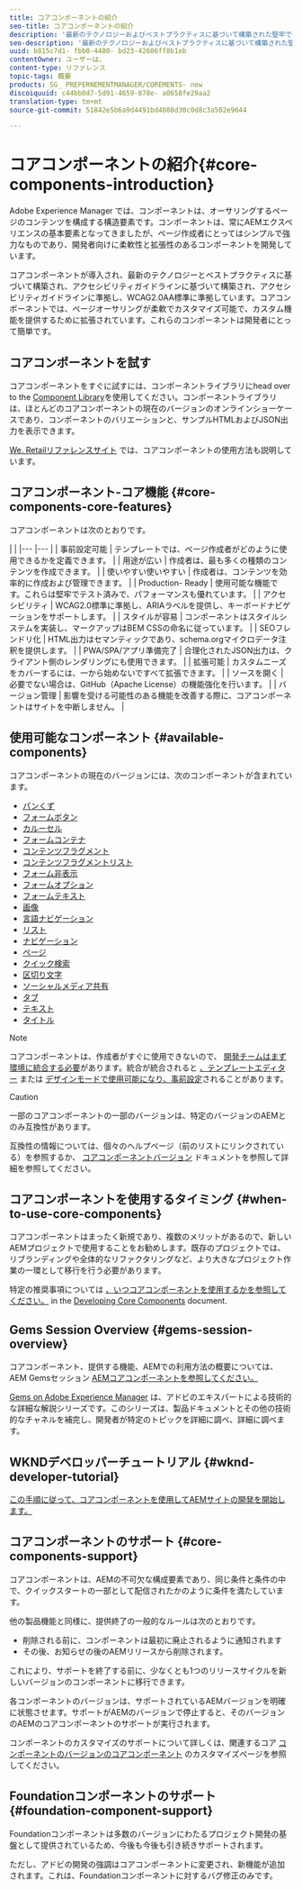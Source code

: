 ```yaml
---
title: コアコンポーネントの紹介
seo-title: コアコンポーネントの紹介
description: '最新のテクノロジーおよびベストプラクティスに基づいて構築された堅牢で拡張性のあるベースコンポーネントを提供するために、コアコンポーネントが導入されました。 '
seo-description: '最新のテクノロジーおよびベストプラクティスに基づいて構築された堅牢で拡張性のあるベースコンポーネントを提供するために、コアコンポーネントが導入されました。 '
uuid: b815c7d1- fbb0-4480- bd23-42606ff8b1eb
contentOwner: ユーザーは、
content-type: リファレンス
topic-tags: 概要
products: SG_ PREPERNEMENTMANAGER/COREMENTS- new
discoiquuid: c44bb0d7-5d91-4659-878e- a0658fe29aa2
translation-type: tm+mt
source-git-commit: 51842e5b6a9d4491bd4088d30c0d8c3a502e9644

---
```



# コアコンポーネントの紹介{#core-components-introduction}

Adobe Experience Manager では、コンポーネントは、オーサリングするページのコンテンツを構成する構造要素です。コンポーネントは、常にAEMエクスペリエンスの基本要素となってきましたが、ページ作成者にとってはシンプルで強力なものであり、開発者向けに柔軟性と拡張性のあるコンポーネントを開発しています。

コアコンポーネントが導入され、最新のテクノロジーとベストプラクティスに基づいて構築され、アクセシビリティガイドラインに基づいて構築され、アクセシビリティガイドラインに準拠し、WCAG2.0AA標準に準拠しています。コアコンポーネントでは、ページオーサリングが柔軟でカスタマイズ可能で、カスタム機能を提供するために拡張されています。これらのコンポーネントは開発者にとって簡単です。

## コアコンポーネントを試す

コアコンポーネントをすぐに試すには、コンポーネントライブラリにhead over to the [Component Library](http://opensource.adobe.com/aem-core-wcm-components/library.html)を使用してください。コンポーネントライブラリは、ほとんどのコアコンポーネントの現在のバージョンのオンラインショーケースであり、コンポーネントのバリエーションと、サンプルHTMLおよびJSON出力を表示できます。

[We. Retailリファレンスサイト](https://helpx.adobe.com/experience-manager/6-4/sites/developing/using/we-retail.html) では、コアコンポーネントの使用方法も説明しています。

## コアコンポーネント-コア機能 {#core-components-core-features}

コアコンポーネントは次のとおりです。

|  |
|--- |--- |
| 事前設定可能 | テンプレートでは、ページ作成者がどのように使用できるかを定義できます。 |
| 用途が広い | 作成者は、最も多くの種類のコンテンツを作成できます。 |
| 使いやすい使いやすい | 作成者は、コンテンツを効率的に作成および管理できます。 |
| Production- Ready | 使用可能な機能です。これらは堅牢でテスト済みで、パフォーマンスも優れています。 |
| アクセシビリティ | WCAG2.0標準に準拠し、ARIAラベルを提供し、キーボードナビゲーションをサポートします。 |
| スタイルが容易 | コンポーネントはスタイルシステムを実装し、マークアップはBEM CSSの命名に従っています。 |
| SEOフレンドリ化 | HTML出力はセマンティックであり、schema.orgマイクロデータ注釈を提供します。 |
| PWA/SPA/アプリ準備完了 | 合理化されたJSON出力は、クライアント側のレンダリングにも使用できます。 |
| 拡張可能 | カスタムニーズをカバーするには、一から始めないですべて拡張できます。 |
| ソースを開く | 必要でない場合は、GitHub（Apache License）の機能強化を行います。 |
| バージョン管理 | 影響を受ける可能性のある機能を改善する際に、コアコンポーネントはサイトを中断しません。 |

## 使用可能なコンポーネント {#available-components}

コアコンポーネントの現在のバージョンには、次のコンポーネントが含まれています。

* [パンくず](breadcrumb.md)
* [フォームボタン](form-button.md)
* [カルーセル](carousel.md)
* [フォームコンテナ](form-container.md)
* [コンテンツフラグメント](content-fragment-component.md)
* [コンテンツフラグメントリスト](content-fragment-list.md)
* [フォーム非表示](form-hidden.md)
* [フォームオプション](form-options.md)
* [フォームテキスト](form-text.md)
* [画像](image.md)
* [言語ナビゲーション](language-navigation.md)
* [リスト](list.md)
* [ナビゲーション](navigation.md)
* [ページ](page.md)
* [クイック検索](quick-search.md)
* [区切り文字](separator.md)
* [ソーシャルメディア共有](sharing.md)
* [タブ](tabs.md)
* [テキスト](text.md)
* [タイトル](title.md)

>[!NOTE]
>
>コアコンポーネントは、作成者がすぐに使用できないので、 [開発チームはまず環境に統合する必要](using.md)があります。統合が統合されると [、テンプレートエディター](https://helpx.adobe.com/experience-manager/6-5/sites/authoring/using/templates.html) または [デザインモードで使用可能になり、事前設定](https://helpx.adobe.com/experience-manager/6-5/sites/authoring/using/default-components-designmode.html)されることがあります。

>[!CAUTION]
>
>一部のコアコンポーネントの一部のバージョンは、特定のバージョンのAEMとのみ互換性があります。
>
>互換性の情報については、個々のヘルプページ（前のリストにリンクされている）を参照するか、 [コアコンポーネントバージョン](versions.md) ドキュメントを参照して詳細を参照してください。

## コアコンポーネントを使用するタイミング {#when-to-use-core-components}

コアコンポーネントはまったく新規であり、複数のメリットがあるので、新しいAEMプロジェクトで使用することをお勧めします。既存のプロジェクトでは、リブランディングや全体的なリファクタリングなど、より大きなプロジェクト作業の一環として移行を行う必要があります。

特定の推奨事項については [、いつコアコンポーネントを使用するかを参照してください。](developing.md) in the [Developing Core Components](developing.md) document.

## Gems Session Overview {#gems-session-overview}

コアコンポーネント、提供する機能、AEMでの利用方法の概要については、AEM Gemsセッション [AEMコアコンポーネントを参照してください。](https://helpx.adobe.com/experience-manager/kt/eseminars/gems/AEM-Core-Components.html)

[Gems on Adobe Experience Manager](https://helpx.adobe.com/experience-manager/kt/eseminars/gems/aem-index.html) は、アドビのエキスパートによる技術的な詳細な解説シリーズです。このシリーズは、製品ドキュメントとその他の技術的なチャネルを補完し、開発者が特定のトピックを詳細に調べ、詳細に調べます。

## WKNDデベロッパーチュートリアル {#wknd-developer-tutorial}

[この手順に従って、コアコンポーネントを使用してAEMサイトの開発を開始します。](https://helpx.adobe.com/experience-manager/6-5/sites/developing/using/getting-started.html)

## コアコンポーネントのサポート {#core-components-support}

コアコンポーネントは、AEMの不可欠な構成要素であり、同じ条件と条件の中で、クイックスタートの一部として配信されたかのように条件を満たしています。

他の製品機能と同様に、提供終了の一般的なルールは次のとおりです。

* 削除される前に、コンポーネントは最初に廃止されるように通知されます
* その後、お知らせの後のAEMリリースから削除されます。

これにより、サポートを終了する前に、少なくとも1つのリリースサイクルを新しいバージョンのコンポーネントに移行できます。

各コンポーネントのバージョンは、サポートされているAEMバージョンを明確に状態させます。サポートがAEMのバージョンで停止すると、そのバージョンのAEMのコアコンポーネントのサポートが実行されます。

コンポーネントのカスタマイズのサポートについて詳しくは、関連するコア [コンポーネントのバージョンのコアコンポーネント](customizing.md) のカスタマイズページを参照してください。

## Foundationコンポーネントのサポート {#foundation-component-support}

Foundationコンポーネントは多数のバージョンにわたるプロジェクト開発の基盤として提供されているため、今後も今後も引き続きサポートされます。

ただし、アドビの開発の強調はコアコンポーネントに変更され、新機能が追加されます。これは、Foundationコンポーネントに対するバグ修正のみです。